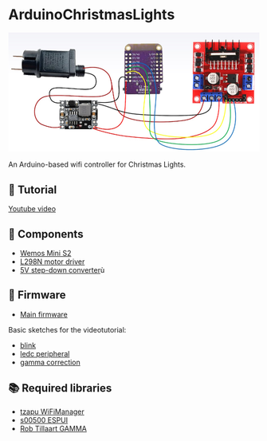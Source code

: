 # ArduinoChristmasLights

![](https://github.com/lucadentella/ArduinoChristmasLights/raw/main/images/wiring.jpg)

An Arduino-based wifi controller for Christmas Lights.

## :movie_camera: Tutorial
[Youtube video](https://www.youtube.com/watch?v=jXaGD2t4H4I)

## :wrench: Components
- [Wemos Mini S2](https://www.youtube.com/watch?v=jXaGD2t4H4I)
- [L298N motor driver](https://www.youtube.com/watch?v=jXaGD2t4H4I)
- [5V step-down converter](https://www.youtube.com/watch?v=jXaGD2t4H4I)ù

## :floppy_disk: Firmware
 - [Main firmware](https://github.com/lucadentella/ArduinoChristmasLights/tree/main/firmware/ArduinoChristmasLights)
 
Basic sketches for the videotutorial:
 - [blink](https://github.com/lucadentella/ArduinoChristmasLights/tree/main/firmware/blink)
 - [ledc peripheral](https://github.com/lucadentella/ArduinoChristmasLights/tree/main/firmware/ledc)
 - [gamma correction](https://github.com/lucadentella/ArduinoChristmasLights/tree/main/firmware/ledcgamma)

## :books: Required libraries
- [tzapu WiFiManager](https://github.com/tzapu/WiFiManager)
- [s00500 ESPUI](https://github.com/s00500/ESPUI)
- [Rob Tillaart GAMMA](https://github.com/RobTillaart/GAMMA)